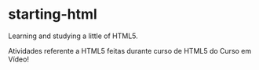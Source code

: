# starting-html
Learning and studying a little of HTML5.

Atividades referente a HTML5 feitas durante curso de HTML5 do Curso em Vídeo!
